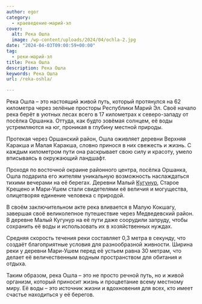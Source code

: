 ```yaml
---
author: egor
category:
  - краеведение-марий-эл
cover:
  alt: Река Ошла
  image: /wp-content/uploads/2024/04/ochla-2.jpg
date: "2024-04-03T09:00:59+00:00"
tag:
  - реки-марий-эл
title: Река Ошла
description: Река Ошла
keywords: Река Ошла
url: /reka-oshla/

---
```

Река Ошла – это настоящий живой путь, который протянулся на 62 километра через зелёные просторы Республики Марий Эл. Своё начало река берёт в уютных лесах всего в 17 километрах к северо-западу от посёлка Оршанка. Оттуда, как будто зовёмая солнцем, её воды устремляются на юг, проникая в глубину местной природы.

Протекая через Оршанский район, Ошла оживляет деревни Верхняя Каракша и Малая Каракша, словно принося в них свежесть и жизнь. С каждым километром пути она раскрывает свою силу и красоту, умело вписываясь в окружающий ландшафт.

Проходя по восточной окраине районного центра, посёлка Оршанка, Ошла подарила его жителям уникальную возможность наслаждаться тихими вечерами на её берегах. Деревни Малый [Кугунур](/svyashhennaya-roshha/), Старое Крещено и Мари-Ушем стали свидетелями её величия и могущества, олицетворяя единение человека с природой.

В своём заключительном акте река вливается в Малую Кокшагу, завершая своё великолепное путешествие через Медведевский район. В деревне Малый Кугунур на её пути даже соорудили запруду, чтобы сохранить её воды и использовать их в хозяйственных нуждах.

Средняя скорость течения реки составляет 0,3 метра в секунду, что создаёт благоприятные условия для разнообразной живности. Ширина реки у деревни Мари-Ушем перед её устьем равна 30 метрам, что делает её величественным водным пространством для обитания и отдыха.

Таким образом, река Ошла – это не просто речной путь, но и живой организм, который приносит жизнь и процветание всему местному миру. Её воды – это источник жизни и вдохновения для всех, кто имеет счастье находиться у её берегов.
